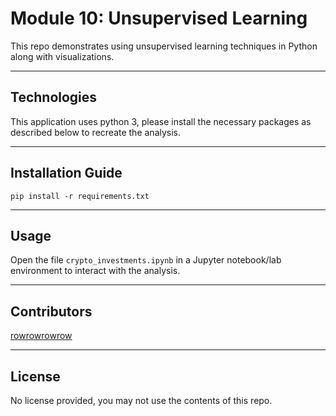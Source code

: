 # Module 10: Unsupervised Learning

This repo demonstrates using unsupervised learning techniques in Python along with visualizations.

---

## Technologies

This application uses python 3, please install the necessary packages as described below to recreate the analysis.

---

## Installation Guide

```
pip install -r requirements.txt
```

---

## Usage

Open the file `crypto_investments.ipynb` in a Jupyter notebook/lab environment to interact with the analysis.

---

## Contributors

[rowrowrowrow](https://github.com/rowrowrowrow)

---

## License

No license provided, you may not use the contents of this repo.
